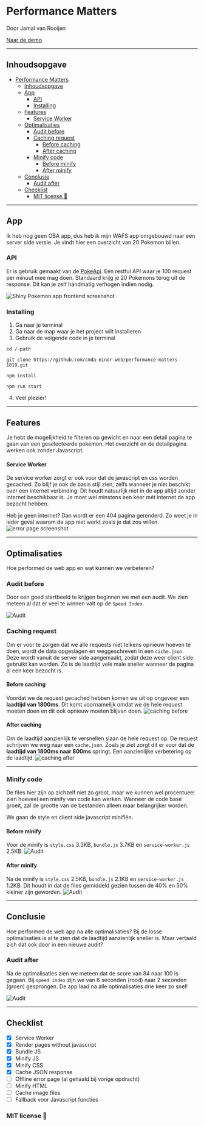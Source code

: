 # Performance Matters
Door Jamal van Rooijen

<!-- Add a link to your live demo in Github Pages 🌐-->
[Naar de demo](https://performance-matters-jamal.herokuapp.com/)

---

## Inhoudsopgave
- [Performance Matters](#performance-matters)
  - [Inhoudsopgave](#inhoudsopgave)
  - [App](#app)
    - [API](#api)
    - [Installing](#installing)
  - [Features](#features)
      - [Service Worker](#service-worker)
  - [Optimalisaties](#optimalisaties)
    - [Audit before](#audit-before)
    - [Caching request](#caching-request)
      - [Before caching](#before-caching)
      - [After caching](#after-caching)
    - [Minify code](#minify-code)
      - [Before minify](#before-minify)
      - [After minify](#after-minify)
  - [Conclusie](#conclusie)
    - [Audit after](#audit-after)
  - [Checklist](#checklist)
    - [MIT license 🧾](#mit-license-%f0%9f%a7%be)

---

<!-- ☝️ replace this description with a description of your own work -->
## App
Ik heb nog geen OBA app, dus heb ik mijn WAFS app omgebouwd naar een server side versie. Je vindt hier een overzicht van 20 Pokemon billen.

<!-- What external data source is featured in your project and what are its properties 🌠 -->
 ### API
 Er is gebruik gemaakt van de [PokeApi](pokeapi.co). Een restful API waar je 100 request per minuut mee mag doen. Standaard krijg je 20 Pokemons terug uit de response. Dit kan je zelf handmatig verhogen indien nodig.

<!-- Add a nice image here at the end of the week, showing off your shiny frontend 📸 -->
![Shiny Pokemon app frontend screenshot](public/img/shiny_frontend.png)

<!-- How about a section that describes how to install this project? 🤓 -->
### Installing
1. Ga naar je terminal
2. Ga naar de map waar je het project wilt installeren
3. Gebruik de volgende code in je terminal

```
cd /~path
```
```
git clone https://github.com/cmda-minor-web/performance-matters-1819.git
```
```
npm install
```
```
npm run start
```

4. Veel plezier!
   
---

<!-- ...but how does one use this project? What are its features 🤔 -->
## Features
 Je hebt de mogelijkheid te filteren op gewicht en naar een detail pagina te gaan van een geselecteerde pokemon. Het overzicht en de detailpagina werken ook zonder Javascript.

#### Service Worker
De service worker zorgt er ook voor dat de javascript en css worden gecached. Zo blijf je ook de basis stijl zien, zelfs wanneer je niet beschikt over een internet verbinding. Dit houdt natuurlijk niet in de app altijd zonder internet beschikbaar is. Je moet wel minstens een keer mét internet de app bezocht hebben.

 Heb je geen internet? Dan wordt er een 404 pagina gerenderd. Zo weet je in ieder geval waarom de app niet werkt zoals je dat zou willen.
 ![error page screenshot](public/img/error_screenshot.png)

---

## Optimalisaties
Hoe performed de web app en wat kunnen we verbeteren?

### Audit before
Door een goed startbeeld te krijgen beginnen we met een audit. We zien meteen al dat er veel te winnen valt op de `Speed Index`.

![Audit](public/img/audit_before.png)


 ### Caching request
 Om er voor te zorgen dat we alle requests niet telkens opnieuw hoeven te doen, wordt de data opgeslagen en weggeschreven in een `cache.json`. Deze wordt vanuit de server side aangemaakt, zodat deze weer client side gebruikt kan worden. Zo is de laadtijd vele male sneller wanneer de pagina al een keer bezocht is.

#### Before caching
Voordat we de request gecached hebben komen we uit op ongeveer een **laadtijd van 1800ms**. Dit komt voornamelijk omdat we de hele request moeten doen en dit ook opnieuw moeten blijven doen.
![caching before](public/img/caching_before.png)

#### After caching
Om de laadtijd aanzienlijk te versnellen slaan de hele request op. De request schrijven we weg naar een `cache.json`. Zoals je ziet zorgt dit er voor dat de **laadtijd van 1800ms naar 800ms** springt. Een aanzienlijke verbetering op de laadtijd.
![caching after](public/img/caching_after.png)

---

### Minify code
De files hier zijn op zichzelf niet zo groot, maar we kunnen wel procentueel zien hoeveel een minify van code kan werken. Wanneer de code base groeit, zal de grootte van de bestanden alleen maar belangrijker worden.

We gaan de style en client side javascript minifiën.

#### Before minify
Voor de minify is `style.css` 3.3KB, `bundle.js` 3.7KB en `service-worker.js` 2.5KB.
![Audit](public/img/minify_before.png)

#### After minify
Na de minify is `style.css` 2.5KB, `bundle.js` 2.1KB en `service-worker.js` 1.2KB. Dit houdt in dat de files gemiddeld gezien tussen de 40% en 50% kleiner zijn geworden.
![Audit](public/img/minify_after.png)

---

## Conclusie
Hoe performed de web app na alle optimalisaties? Bij de losse optimalisaties is al te zien dat de laadtijd aanzienlijk sneller is. Maar vertaald zich dat ook door in een nieuwe audit?

### Audit after
Na de optimalisaties zien we meteen dat de score van 84 naar 100 is gegaan. Bij `speed index` zijn we van 6 seconden (rood) naar 2 seconden (groen) gesprongen. De app laad na alle optimalisaties drie keer zo snel!

![Audit](public/img/audit_after.png)

---

<!-- Maybe a checklist of done stuff and stuff still on your wishlist? ✅ -->
## Checklist
- [x] Service Worker
- [x] Render pages without javascript
- [x] Bundle JS
- [x] Minify JS
- [x] Minify CSS
- [x] Cache JSON response
- [ ] Offline error page (al gehaald bij vorige opdracht)
- [ ] Minify HTML
- [ ] Cache image files
- [ ] Fallback voor Javascript functies

<!-- How about a license here? 📜 (or is it a licence?) 🤷 -->
### MIT license 🧾